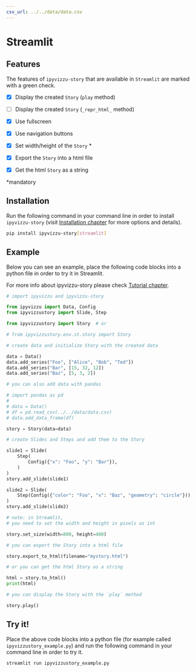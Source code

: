 ```yaml
---
csv_url: ../../data/data.csv
---
```


# Streamlit

## Features

The features of `ipyvizzu-story` that are available in `Streamlit` are marked
with a green check.

- [x] Display the created `Story` (`play` method)

- [ ] Display the created `Story` (`_repr_html_` method)

- [x] Use fullscreen

- [x] Use navigation buttons

- [x] Set width/height of the `Story` \*

- [x] Export the `Story` into a html file

- [x] Get the html `Story` as a string

\*mandatory

## Installation

Run the following command in your command line in order to install
`ipyvizzu-story` (visit [Installation chapter](../../installation.md) for more
options and details).

```sh
pip install ipyvizzu-story[streamlit]
```

## Example

Below you can see an example, place the following code blocks into a python file
in order to try it in Streamlit.

For more info about ipyvizzu-story please check
[Tutorial chapter](../../tutorial/index.md).

```python
# import ipyvizzu and ipyvizzu-story

from ipyvizzu import Data, Config
from ipyvizzustory import Slide, Step

from ipyvizzustory import Story  # or

# from ipyvizzustory.env.st.story import Story
```

```python
# create data and initialize Story with the created data

data = Data()
data.add_series("Foo", ["Alice", "Bob", "Ted"])
data.add_series("Bar", [15, 32, 12])
data.add_series("Baz", [5, 3, 2])

# you can also add data with pandas

# import pandas as pd
#
# data = Data()
# df = pd.read_csv(../../data/data.csv)
# data.add_data_frame(df)

story = Story(data=data)
```

```python
# create Slides and Steps and add them to the Story

slide1 = Slide(
    Step(
        Config({"x": "Foo", "y": "Bar"}),
    )
)
story.add_slide(slide1)

slide2 = Slide(
    Step(Config({"color": "Foo", "x": "Baz", "geometry": "circle"}))
)
story.add_slide(slide2)
```

```python
# note: in Streamlit,
# you need to set the width and height in pixels as int

story.set_size(width=800, height=480)
```

```python
# you can export the Story into a html file

story.export_to_html(filename="mystory.html")

# or you can get the html Story as a string

html = story.to_html()
print(html)
```

```python
# you can display the Story with the `play` method

story.play()
```

## Try it!

Place the above code blocks into a python file (for example called
`ipyvizzustory_example.py`) and run the following command in your command line
in order to try it.

```sh
streamlit run ipyvizzustory_example.py
```
